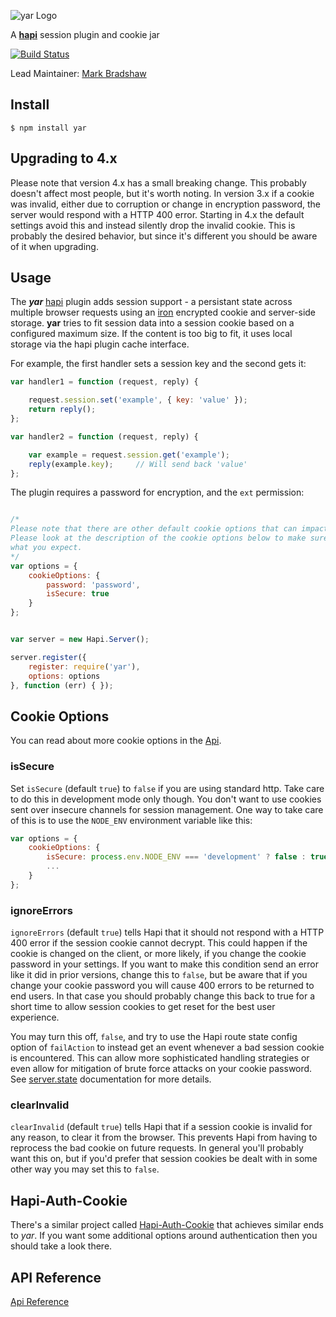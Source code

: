 ![yar Logo](https://raw.github.com/hapijs/yar/master/images/yar.png)

A [**hapi**](https://github.com/hapijs/hapi) session plugin and cookie jar

[![Build Status](https://secure.travis-ci.org/hapijs/yar.png)](http://travis-ci.org/hapijs/yar)

Lead Maintainer: [Mark Bradshaw](https://github.com/mark-bradshaw)

## Install

    $ npm install yar

## Upgrading to 4.x

Please note that version 4.x has a small breaking change.  This probably doesn't affect most people, but it's worth noting.  In version 3.x if a cookie was invalid, either due to corruption or change in encryption password, the server would respond with a HTTP 400 error.  Starting in 4.x the default settings avoid this and instead silently drop the invalid cookie.  This is probably the desired behavior, but since it's different you should be aware of it when upgrading.


## Usage

The ***yar*** [hapi](https://github.com/hapijs/hapi) plugin adds session support - a persistant state across multiple browser
requests using an [iron](https://github.com/hueniverse/iron) encrypted cookie and server-side storage. **yar** tries to fit
session data into a session cookie based  on a configured maximum size. If the content is too big to fit, it uses local storage
via the hapi plugin cache interface.

For example, the first handler sets a session key and the second gets it:
```javascript
var handler1 = function (request, reply) {

    request.session.set('example', { key: 'value' });
    return reply();
};

var handler2 = function (request, reply) {

    var example = request.session.get('example');
    reply(example.key);     // Will send back 'value'
};
```

The plugin requires a password for encryption, and the `ext` permission:
```javascript

/*
Please note that there are other default cookie options that can impact your security.
Please look at the description of the cookie options below to make sure this is doing
what you expect.
*/
var options = {
    cookieOptions: {
        password: 'password',
        isSecure: true
    }
};


var server = new Hapi.Server();

server.register({
    register: require('yar'),
    options: options
}, function (err) { });
```

## Cookie Options

You can read about more cookie options in the [Api](API).

### isSecure

Set `isSecure` (default `true`) to `false` if you are using standard http. Take care to do this in development mode only though. You don't want to use cookies sent over insecure channels for session management.  One way to take care of this is to use the `NODE_ENV` environment variable like this:

```javascript
var options = {
    cookieOptions: {
        isSecure: process.env.NODE_ENV === 'development' ? false : true,
        ...
    }
};
```

### ignoreErrors

`ignoreErrors` (default `true`) tells Hapi that it should not respond with a HTTP 400 error if the session cookie cannot decrypt.  This could happen if the cookie is changed on the client, or more likely, if you change the cookie password in your settings.  If you want to make this condition send an error like it did in prior versions, change this to `false`, but be aware that if you change your cookie password you will cause 400 errors to be returned to end users.  In that case you should probably change this back to true for a short time to allow session cookies to get reset for the best user experience.

You may turn this off, `false`, and try to use the Hapi route state config option of `failAction` to instead get an event whenever a bad session cookie is encountered.  This can allow more sophisticated handling strategies or even allow for mitigation of brute force attacks on your cookie password.  See [server.state](http://hapijs.com/api#serverstatename-options) documentation for more details.

### clearInvalid

`clearInvalid` (default `true`) tells Hapi that if a session cookie is invalid for any reason, to clear it from the browser.  This prevents Hapi from having to reprocess the bad cookie on future requests.  In general you'll probably want this on, but if you'd prefer that session cookies be dealt with in some other way you may set this to `false`.

## Hapi-Auth-Cookie

There's a similar project called [Hapi-Auth-Cookie](https://github.com/hapijs/hapi-auth-cookie) that achieves similar ends to *yar*.  If you want some additional options around authentication then you should take a look there.

## API Reference

[Api Reference](API.md)
